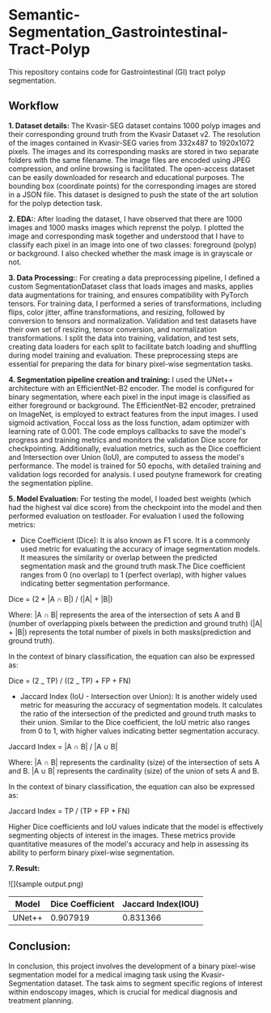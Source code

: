 # Semantic-Segmentation_Gastrointestinal-Tract-Polyp

This repository contains code for Gastrointestinal (GI) tract polyp segmentation.

## Workflow

**1. Dataset details:** The Kvasir-SEG dataset contains 1000 polyp images and their corresponding ground truth from the Kvasir Dataset v2. The resolution of the images contained in Kvasir-SEG varies from 332x487 to 1920x1072 pixels. The images and its corresponding masks are stored in two separate folders with the same filename. The image files are encoded using JPEG compression, and online browsing is facilitated. The open-access dataset can be easily downloaded for research and educational purposes. The bounding box (coordinate points) for the corresponding images are stored in a JSON file. This dataset is designed to push the state of the art solution for the polyp detection task.

**2. EDA:**: After loading the dataset, I have observed that there are 1000 images and 1000 masks images which reprenst the polyp. I plotted the image and corresponding mask together and understood that I have to classify each pixel in an image into one of two classes: foreground (polyp) or background. I also checked whether the mask image is in grayscale or not.

**3. Data Processing:**: For creating a data preprocessing pipeline, I defined a custom SegmentationDataset class that loads images and masks, applies data augmentations for training, and ensures compatibility with PyTorch tensors. For training data, I performed a series of transformations, including flips, color jitter, affine transformations, and resizing, followed by conversion to tensors and normalization. Validation and test datasets have their own set of resizing, tensor conversion, and normalization transformations. I split the data into training, validation, and test sets, creating data loaders for each split to facilitate batch loading and shuffling during model training and evaluation. These preprocessing steps are essential for preparing the data for binary pixel-wise segmentation tasks.

**4. Segmentation pipeline creation and training:** I used the UNet++ architecture with an EfficientNet-B2 encoder. The model is configured for binary segmentation, where each pixel in the input image is classified as either foreground or background. The EfficientNet-B2 encoder, pretrained on ImageNet, is employed to extract features from the input images. I used sigmoid activation, Foccal loss as the loss function, adam optimizer with learning rate of 0.001. The code employs callbacks to save the model's progress and training metrics and monitors the validation Dice score for checkpointing. Additionally, evaluation metrics, such as the Dice coefficient and Intersection over Union (IoU), are computed to assess the model's performance. The model is trained for 50 epochs, with detailed training and validation logs recorded for analysis. I used poutyne framework for creating the segmentation pipline.

**5. Model Evaluation:** For testing the model, I loaded best weights (which had the highest val dice score) from the checkpoint into the model and then performed evaluation on testloader. For evaluation I used the following metrics:

- Dice Coefficient (Dice): It is also known as F1 score. It is a commonly used metric for evaluating the accuracy of image segmentation models. It measures the similarity or overlap between the predicted segmentation mask and the ground truth mask.The Dice coefficient ranges from 0 (no overlap) to 1 (perfect overlap), with higher values indicating better segmentation performance.

Dice = (2 \* |A ∩ B|) / (|A| + |B|)

Where:
|A ∩ B| represents the area of the intersection of sets A and B (number of overlapping pixels between the prediction and ground truth)
(|A| + |B|) represents the total number of pixels in both masks(prediction and ground truth).

In the context of binary classification, the equation can also be expressed as:

Dice = (2 _ TP) / ((2 _ TP) + FP + FN)

- Jaccard Index (IoU - Intersection over Union): It is another widely used metric for measuring the accuracy of segmentation models. It calculates the ratio of the intersection of the predicted and ground truth masks to their union. Similar to the Dice coefficient, the IoU metric also ranges from 0 to 1, with higher values indicating better segmentation accuracy.

Jaccard Index = |A ∩ B| / |A ∪ B|

Where:
|A ∩ B| represents the cardinality (size) of the intersection of sets A and B.
|A ∪ B| represents the cardinality (size) of the union of sets A and B.

In the context of binary classification, the equation can also be expressed as:

Jaccard Index = TP / (TP + FP + FN)

Higher Dice coefficients and IoU values indicate that the model is effectively segmenting objects of interest in the images. These metrics provide quantitative measures of the model's accuracy and help in assessing its ability to perform binary pixel-wise segmentation.

**7. Result:**

![](sample output.png)

| Model  | Dice Coefficient | Jaccard Index(IOU) |
| ------ | ---------------- | ------------------ |
| UNet++ | 0.907919         | 0.831366           |

## Conclusion:

In conclusion, this project involves the development of a binary pixel-wise segmentation model for a medical imaging task using the Kvasir-Segmentation dataset. The task aims to segment specific regions of interest within endoscopy images, which is crucial for medical diagnosis and treatment planning.
